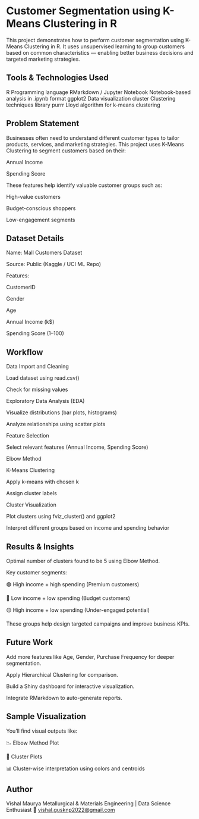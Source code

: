 # Customer Segmentation using K-Means Clustering in R
This project demonstrates how to perform customer segmentation using K-Means Clustering in R. It uses unsupervised learning to group customers based on common characteristics — enabling better business decisions and targeted marketing strategies.

## Tools & Technologies Used
R	Programming language
RMarkdown / Jupyter Notebook	Notebook-based analysis in .ipynb format
ggplot2	Data visualization
cluster	Clustering techniques
library purrr 
Lloyd algorithm for k-means clustering



## Problem Statement
Businesses often need to understand different customer types to tailor products, services, and marketing strategies. This project uses K-Means Clustering to segment customers based on their:

Annual Income

Spending Score

These features help identify valuable customer groups such as:

High-value customers

Budget-conscious shoppers

Low-engagement segments

## Dataset Details
Name: Mall Customers Dataset

Source: Public (Kaggle / UCI ML Repo)

Features:

CustomerID

Gender

Age

Annual Income (k$)

Spending Score (1–100)

## Workflow
Data Import and Cleaning

Load dataset using read.csv()

Check for missing values

Exploratory Data Analysis (EDA)

Visualize distributions (bar plots, histograms)

Analyze relationships using scatter plots

Feature Selection

Select relevant features (Annual Income, Spending Score)

Elbow Method

K-Means Clustering

Apply k-means with chosen k

Assign cluster labels

Cluster Visualization

Plot clusters using fviz_cluster() and ggplot2

Interpret different groups based on income and spending behavior

##  Results & Insights
Optimal number of clusters found to be 5 using Elbow Method.

Key customer segments:

🟢 High income + high spending (Premium customers)

🔵 Low income + low spending (Budget customers)

🟡 High income + low spending (Under-engaged potential)

These groups help design targeted campaigns and improve business KPIs.


## Future Work
Add more features like Age, Gender, Purchase Frequency for deeper segmentation.

Apply Hierarchical Clustering for comparison.

Build a Shiny dashboard for interactive visualization.

Integrate RMarkdown to auto-generate reports.

##  Sample Visualization
You’ll find visual outputs like:

📉 Elbow Method Plot

🧭 Cluster Plots

📊 Cluster-wise interpretation using colors and centroids

##  Author
Vishal Maurya
Metallurgical & Materials Engineering | Data Science Enthusiast
📧 vishal.gusknp2022@gmail.com
